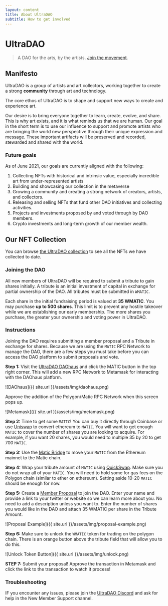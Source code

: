 ```yaml
---
layout: content
title: About UltraDAO
subtitle: How to get involved
---
```


# UltraDAO

> A DAO for the arts, by the artists. [Join the movement](https://discord.gg/zaCX4ceK).

## Manifesto

UltraDAO is a group of artists and art collectors, working together to create a strong **community** through art and technology.

The core ethos of UltraDAO is to shape and support new ways to create and experience art.

Our desire is to bring everyone together to learn, create, evolve, and share. This is why art exists, and it is what reminds us that we are human. Our goal in the short term is to use our influence to support and promote artists who are bringing the world new perspective through their unique expression and message. These important artifacts will be preserved and recorded, stewarded and shared with the world.

### Future goals

As of June 2021, our goals are currently aligned with the following:

1. Collecting NFTs with historical and intrinsic value, especially incredible art from under-represented artists
2. Building and showcasing our collection in the metaverse 
3. Growing a community and creating a strong network of creators, artists, and collectors.
4. Releasing and selling NFTs that fund other DAO initiatives and collecting activities.
5. Projects and investments proposed by and voted through by DAO members.
6. Crypto investments and long-term growth of our member wealth.

## Our NFT Collection

You can browse <a href="https://rainbow.me/ultradao.eth">the UltraDAO collection</a> to see all the NFTs we have collected to date.

### Joining the DAO

All new members of UltraDAO will be required to submit a tribute to gain shares initially. A tribute is an initial investment of capital in exchange for partial ownership of the DAO. All tributes must be submitted in `WMATIC`.

Each share in the initial fundraising period is valued at **35 WMATIC**. You may purchase **up to 500 shares**. This limit is to prevent any hostile takeover while we are establishing our early membership. The more shares you purchase, the greater your ownership and voting power in UltraDAO.

### Instructions

Joining the DAO requires submitting a member proposal and a Tribute in exchange for shares. Because we are using the `MATIC` RPC Network to manage the DAO, there are a few steps you must take before you can access the DAO platform to submit proposals and vote.

**Step 1:** Visit the [UltraDAO DAOhaus](https://app.daohaus.club/dao/0x89/0xdb278a7b6fd089b48ecca44bde4b24c6dcd29e0a/proposals) and click the MATIC button in the top right corner. This will add a new RPC Network to Metamask for interacting with the DAOhaus platform. 

![DAOhaus]({{ site.url }}/assets/img/daohaus.png)

Approve the addition of the Polygon/Matic RPC Network when this screen pops up.

![Metamask]({{ site.url }}/assets/img/metamask.png)

**Step 2:** Time to get some `MATIC`! You can buy it directly through Coinbase or use [Uniswap](https://uniswap.exchange) to convert ethereum to `MATIC`. You will want to get enough `MATIC` to cover the number of shares you are looking to acquire. For example, if you want 20 shares, you would need to multiple 35 by 20 to get 700 `MATIC`. 

**Step 3:** Use the [Matic Bridge](https://wallet.matic.network/bridge) to move your `MATIC` from the Ethereum mainnet to the Matic chain.

**Step 4:** Wrap your tribute amount of `MATIC` using [QuickSwap](https://quickswap.exchange/#/swap?inputCurrency=MATIC&outputCurrency=WMATIC). Make sure you do not wrap all of your `MATIC`. You will need to hold some for gas fees on the Polygon chain (similar to ether on ethereum). Setting aside 10-20 `MATIC` should be enough for now.

**Step 5:** Create a [Member Proposal](https://app.daohaus.club/dao/0x89/0xdb278a7b6fd089b48ecca44bde4b24c6dcd29e0a/proposals/new/member) to join the DAO. Enter your name and provide a link to your twitter or website so we can learn more about you. No need to add a description unless you want to. Enter the number of shares you would like in the DAO and attach 35 WMATIC per share in the Tribute Amount. 

![Proposal Example]({{ site.url }}/assets/img/proposal-example.png)

**Step 6:** Make sure to unlock the `WMATIC` token for trading on the polygon chain. There is an orange button above the tribute field that will allow you to do this.

![Unlock Token Button]({{ site.url }}/assets/img/unlock.png)

**STEP 7:** Submit your proposal! Approve the transaction in Metamask and click the link to the transaction to watch it process!

###  Troubleshooting

IF you encounter any issues, please join the [UltraDAO Discord](https://discord.gg/zaCX4ceK) and ask for help in the New Member Support channel.